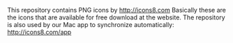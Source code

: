 This repository contains PNG icons by http://icons8.com 
Basically these are the icons that are available for free download at the website.
The repository is also used by our Mac app to synchronize automatically:    http://icons8.com/app
